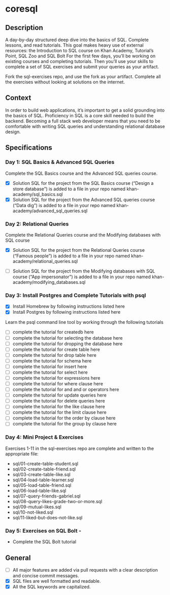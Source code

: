 # coresql

## Description

A day-by-day structured deep dive into the basics of SQL. Complete lessons, and read tutorials.
This goal makes heavy use of external resources: the Introduction to SQL course on Khan Academy, Tutorial’s Point, SQL Zoo and SQL Bolt
For the first few days, you’ll be working on existing courses and completing tutorials. Then you’ll use your skills to complete a set of SQL exercises and submit your queries as your artifact.

Fork the sql-exercises repo, and use the fork as your artifact. Complete all the exercises without looking at solutions on the internet.

## Context

In order to build web applications, it’s important to get a solid grounding into the basics of SQL. Proficiency in SQL is a core skill needed to build the backend.
Becoming a full stack web developer means that you need to be comfortable with writing SQL queries and understanding relational database design.

## Specifications

### Day 1: SQL Basics & Advanced SQL Queries

Complete the SQL Basics course and the Advanced SQL queries course.

- [x] Solution SQL for the project from the SQL Basics course (“Design a store database”) is added to a file in your repo named khan-academy/sql_basics.sql
- [x] Solution SQL for the project from the Advanced SQL queries course (“Data dig”) is added to a file in your repo named khan-academy/advanced_sql_queries.sql

### Day 2: Relational Queries

Complete the Relational Queries course and the Modifying databases with SQL course

 - [x] Solution SQL for the project from the Relational Queries course (“Famous people”) is added to a file in your repo named khan-academy/relational_queries.sql
 - [ ] Solution SQL for the project from the Modifying databases with SQL course (“App impersonator”) is added to a file in your repo named khan-academy/modifying_databases.sql


### Day 3: Install Postgres and Complete Tutorials with psql

 - [x] Install Homebrew by following instructions listed here
 - [x] Install Postgres by following instructions listed here

 Learn the psql command line tool by working through the following tutorials
 - [ ] complete the tutorial for createdb here
 - [ ] complete the tutorial for selecting the database here
 - [ ] complete the tutorial for dropping the database here
 - [ ] complete the tutorial for create table here
 - [ ] complete the tutorial for drop table here
 - [ ] complete the tutorial for schema here
 - [ ] complete the tutorial for insert here
 - [ ] complete the tutorial for select here
 - [ ] complete the tutorial for expressions here
 - [ ] complete the tutorial for where clause here
 - [ ] complete the tutorial for and and or operators here
 - [ ] complete the tutorial for update queries here
 - [ ] complete the tutorial for delete queries here
 - [ ] complete the tutorial for the like clause here
 - [ ] complete the tutorial for the limit clause here
 - [ ] complete the tutorial for the order by clause here
 - [ ] complete the tutorial for the group by clause here

### Day 4: Mini Project & Exercises

Exercises 1-11 in the sql-exercises repo are complete and written to the appropriate file:

 -  sql/01-create-table-student.sql
 -  sql/02-create-table-friend.sql
 -  sql/03-create-table-like.sql
 -  sql/04-load-table-learner.sql
 -  sql/05-load-table-friend.sql
 -  sql/06-load-table-like.sql
 -  sql/07-query-friends-gabriel.sql
 -  sql/08-query-likes-grade-two-or-more.sql
 -  sql/09-mutual-likes.sql
 -  sql/10-not-liked.sql
 -  sql/11-liked-but-does-not-like.sql

### Day 5: Exercises on SQL Bolt -
 - Complete the SQL Bolt tutorial

## General

- [ ] All major features are added via pull requests with a clear description and concise commit messages.
- [x] SQL files are well formatted and readable.
- [x] All the SQL keywords are capitalized.

